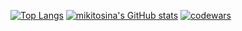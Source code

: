[![Top Langs](https://github-readme-stats.vercel.app/api/top-langs/?username=mikitosina1&layout=compact)](https://github.com/mikitosina1/github-readme-stats)
[![mikitosina's GitHub stats](https://github-readme-stats.vercel.app/api?username=mikitosina1)](https://github.com/mikitosina1/github-readme-stats)
[![codewars](https://www.codewars.com/users/Mikitosina1/badges/small)](https://www.codewars.com/users/Mikitosina1) 
